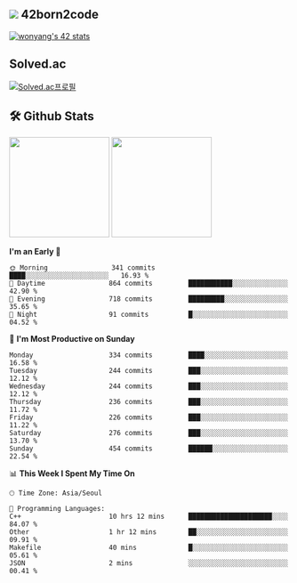 
## <img src="https://img.shields.io/badge/-000000?style=flat&logo=42&logoColor=white"> 42born2code
[![wonyang's 42 stats](https://badge42.vercel.app/api/v2/cl5nhe5b6007809kydha7ht42/stats?cursusId=21&coalitionId=88)](https://profile.intra.42.fr/users/wonyang)

## Solved.ac
[![Solved.ac프로필](http://mazassumnida.wtf/api/v2/generate_badge?boj=bennyws)](https://solved.ac/bennyws)

## 🛠️ Github Stats
<p>
  <img height="180em" src="https://github-readme-stats-veggie-garden.vercel.app/api?username=gemstoneyang&show_icons=true&include_all_commits=true&bg_color=30,e96443,904e95&title_color=fff&text_color=fff">
  <img height="180em" src="https://github-readme-stats-veggie-garden.vercel.app/api/top-langs/?username=gemstoneyang&layout=compact&bg_color=30,e96443,904e95&title_color=fff&text_color=fff">
</p>

<!--START_SECTION:waka-->
**I'm an Early 🐤** 

```text
🌞 Morning                341 commits         ████░░░░░░░░░░░░░░░░░░░░░   16.93 % 
🌆 Daytime                864 commits         ███████████░░░░░░░░░░░░░░   42.90 % 
🌃 Evening                718 commits         █████████░░░░░░░░░░░░░░░░   35.65 % 
🌙 Night                  91 commits          █░░░░░░░░░░░░░░░░░░░░░░░░   04.52 % 
```
📅 **I'm Most Productive on Sunday** 

```text
Monday                   334 commits         ████░░░░░░░░░░░░░░░░░░░░░   16.58 % 
Tuesday                  244 commits         ███░░░░░░░░░░░░░░░░░░░░░░   12.12 % 
Wednesday                244 commits         ███░░░░░░░░░░░░░░░░░░░░░░   12.12 % 
Thursday                 236 commits         ███░░░░░░░░░░░░░░░░░░░░░░   11.72 % 
Friday                   226 commits         ███░░░░░░░░░░░░░░░░░░░░░░   11.22 % 
Saturday                 276 commits         ███░░░░░░░░░░░░░░░░░░░░░░   13.70 % 
Sunday                   454 commits         ██████░░░░░░░░░░░░░░░░░░░   22.54 % 
```


📊 **This Week I Spent My Time On** 

```text
🕑︎ Time Zone: Asia/Seoul

💬 Programming Languages: 
C++                      10 hrs 12 mins      █████████████████████░░░░   84.07 % 
Other                    1 hr 12 mins        ██░░░░░░░░░░░░░░░░░░░░░░░   09.91 % 
Makefile                 40 mins             █░░░░░░░░░░░░░░░░░░░░░░░░   05.61 % 
JSON                     2 mins              ░░░░░░░░░░░░░░░░░░░░░░░░░   00.41 % 
```


<!--END_SECTION:waka-->
